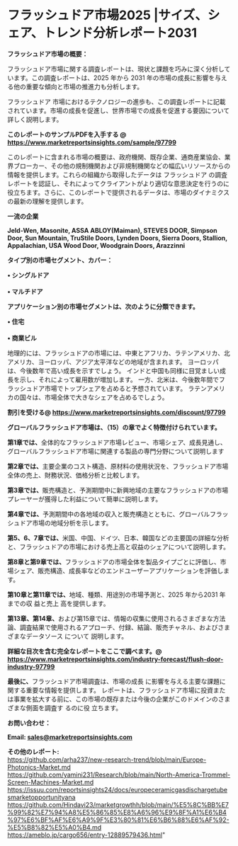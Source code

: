 # フラッシュドア市場2025 |サイズ、シェア、トレンド分析レポート2031

<strong><b>フラッシュドア市場の概要：</b></strong>

フラッシュドア市場に関する調査レポートは、現状と課題を巧みに深く分析しています。この調査レポートは、2025 年から 2031 年の市場の成長に影響を与える他の重要な傾向と市場の推進力も分析します。

フラッシュドア 市場におけるテクノロジーの進歩も、この調査レポートに記載されています。市場の成長を促進し、世界市場での成長を促進する要因について詳しく説明します。

<strong>このレポートのサンプルPDFを入手する @ <a href=https://www.marketreportsinsights.com/sample/97799>https://www.marketreportsinsights.com/sample/97799</a></strong>

このレポートに含まれる市場の概要は、政府機関、既存企業、通商産業協会、業界ブローカー、その他の規制機関および非規制機関などの幅広いリソースからの情報を提供します。これらの組織から取得したデータは フラッシュドア の調査レポートを認証し、それによってクライアントがより適切な意思決定を行うのに役立ちます。さらに、このレポートで提供されるデータは、市場のダイナミクスの最新の理解を提供します。

<strong>一流の企業</strong>

<strong><b>Jeld-Wen, Masonite, ASSA ABLOY(Maiman), STEVES DOOR, Simpson Door, Sun Mountain, TruStile Doors, Lynden Doors, Sierra Doors, Stallion, Appalachian, USA Wood Door, Woodgrain Doors, Arazzinni</b></strong>

<strong><b>タイプ別の市場セグメント、カバー：</b></strong>

<strong>• シングルドア<br><br>• マルチドア</strong>

<strong><b>アプリケーション別の市場セグメントは、次のように分類できます。</b></strong>

<strong>• 住宅<br><br>• 商業ビル</strong>

 地理的には、フラッシュドアの市場には、中東とアフリカ、ラテンアメリカ、北アメリカ、ヨーロッパ、アジア太平洋などの地域が含まれます。 ヨーロッパは、今後数年で高い成長を示すでしょう。 インドと中国も同様に目覚ましい成長を示し、それによって雇用数が増加します。 一方、北米は、今後数年間でフラッシュドア市場でトップシェアを占めると予想されています。 ラテンアメリカの国々は、市場全体で大きなシェアを占めるでしょう。

<strong>割引を受ける@ <a href=https://www.marketreportsinsights.com/discount/97799>https://www.marketreportsinsights.com/discount/97799</a></strong>

<strong><b>グローバルフラッシュドア市場は、（15）の章でよく特徴付けられています。</b></strong>

<strong><b>第</b></strong><strong><b>1章では、</b></strong>全体的なフラッシュドア市場レビュー、市場シェア、成長見通し、グローバルフラッシュドア市場に関連する製品の専門分野について説明します

<strong><b>第2章では、</b></strong>主要企業のコスト構造、原材料の使用状況を、フラッシュドア市場全体の売上、財務状況、価格分析と比較します。

<strong><b>第3章では、</b></strong>販売構造と、予測期間中に新興地域の主要なフラッシュドアの市場プレーヤーが獲得した利益について簡単に説明します。

<strong><b>第4章では、</b></strong>予測期間中の各地域の収入と販売構造とともに、グローバルフラッシュドア市場の地域分析を示します。

<strong><b>第5、6、7章では、</b></strong>米国、中国、ドイツ、日本、韓国などの主要国の詳細な分析と、フラッシュドアの市場における売上高と収益のシェアについて説明します。

<strong><b>第8章と第9章では、</b></strong>フラッシュドアの市場全体を製品タイプごとに評価し、市場シェア、販売構造、成長率などのエンドユーザーアプリケーションを評価します。

<strong><b>第10章と第11章では、</b></strong>地域、種類、用途別の市場予測と、2025 年から2031 年までの収 益と売上 高を提供します。

<strong><b>第13章、第14章、</b></strong>および第15章では、情報の収集に使用されるさまざまな方法論、調査結果で使用されるアプローチ、付録、結論、販売チャネル、およびさまざまなデータソース について 説明します。

<strong>詳細な目次を含む完全なレポートをここで調べます。@ <a href=https://www.marketreportsinsights.com/industry-forecast/flush-door-industry-97799>https://www.marketreportsinsights.com/industry-forecast/flush-door-industry-97799</a></strong>

<strong><b>最後に、</b></strong>フラッシュドア市場調査は、市場の成長 に影響を</a>与える主要な課題に関する重要な情報を提供します。 レポートは、フラッシュドア市場に投資または事業を拡大する前に、この市場の既存または今後の企業がこのドメインのさまざまな側面を調査す るのに役 立ちます。

<strong><b>お問い合わせ：</b></strong>

<strong>Email: </strong><a href=mailto:sales@marketreportsinsights.com><strong>sales@marketreportsinsights.com</strong></a>

<strong>その他のレポート:</strong>
<br>
<a href=https://github.com/arha237/new-research-trend/blob/main/Europe-Photonics-Market.md>https://github.com/arha237/new-research-trend/blob/main/Europe-Photonics-Market.md</a>
<br>
<a href=https://github.com/yamini231/Research/blob/main/North-America-Trommel-Screen-Machines-Market.md>https://github.com/yamini231/Research/blob/main/North-America-Trommel-Screen-Machines-Market.md</a>
<br>
<a href=https://issuu.com/reportsinsights24/docs/europeceramicgasdischargetubesmarketopportunityana>https://issuu.com/reportsinsights24/docs/europeceramicgasdischargetubesmarketopportunityana</a>
<br>
<a href=https://github.com/Hindavi23/marketgrowthh/blob/main/%E5%8C%BB%E7%99%82%E7%94%A8%E5%86%85%E8%A6%96%E9%8F%A1%E6%B4%97%E6%BF%AF%E6%A9%9F%E3%80%81%E6%B6%88%E6%AF%92-%E5%B8%82%E5%A0%B4.md>https://github.com/Hindavi23/marketgrowthh/blob/main/%E5%8C%BB%E7%99%82%E7%94%A8%E5%86%85%E8%A6%96%E9%8F%A1%E6%B4%97%E6%BF%AF%E6%A9%9F%E3%80%81%E6%B6%88%E6%AF%92-%E5%B8%82%E5%A0%B4.md</a>
<br>
<a href=https://ameblo.jp/cargo656/entry-12889579436.html>https://ameblo.jp/cargo656/entry-12889579436.html</a>"
